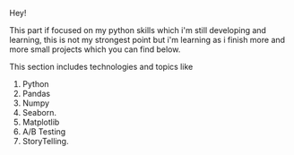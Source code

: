 Hey!

This part if focused on my python skills which i'm still developing and learning, this is not my strongest point but i'm learning as i finish more and more small projects which you can find below.

This section includes technologies and topics like
1. Python
2. Pandas
3. Numpy
4. Seaborn.
5. Matplotlib
6. A/B Testing
7. StoryTelling.
